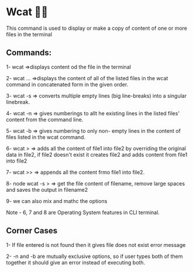 # Wcat 🚀🚀

This command is used to display or make a copy of content of one or more files in the terminal


## Commands:

1- wcat <filePath> =>displays content od the file in the terminal

2- wcat <filePath1> <filePAth2> <filePath3>... =>displays the content of all of the listed files in the wcat command in concatenated form in the given order.

3- wcat -s <filePath> => converts multiple empty lines (big line-breaks) into a singular linebreak.

4- wcat -n <filePath> => gives numberings to allt he existing lines in the listed files' content from the command line.

5- wcat -b <filePath> => gives numbering to only non- empty lines in the content of files listed in the wcat command.

6- wcat <file1Path> > <file2Path>   => adds all the content of file1 into file2 by overriding the original data in file2, if file2 doesn't exist it creates file2 and adds content from file1 into file2

7- wcat <file1Path> >> <file2Path>  => appends all the content frmo file1 into file2. 

8- node wcat -s <filePath1> > <filePath2> => get the file content of filename, remove large spaces and saves the output in filename2

9- we can also mix and mathc the options

Note - 6, 7 and 8 are Operating System features in CLI terminal.


## Corner Cases
1- If file entered is not found then it gives file does not exist error message

2- -n and -b are mutually exclusive options, so if user types both of them together it should give an error instead of executing both.